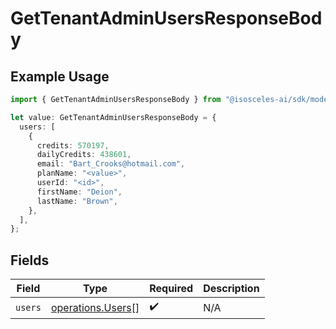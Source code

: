 # GetTenantAdminUsersResponseBody

## Example Usage

```typescript
import { GetTenantAdminUsersResponseBody } from "@isosceles-ai/sdk/models/operations";

let value: GetTenantAdminUsersResponseBody = {
  users: [
    {
      credits: 570197,
      dailyCredits: 438601,
      email: "Bart_Crooks@hotmail.com",
      planName: "<value>",
      userId: "<id>",
      firstName: "Deion",
      lastName: "Brown",
    },
  ],
};
```

## Fields

| Field                                                  | Type                                                   | Required                                               | Description                                            |
| ------------------------------------------------------ | ------------------------------------------------------ | ------------------------------------------------------ | ------------------------------------------------------ |
| `users`                                                | [operations.Users](../../models/operations/users.md)[] | :heavy_check_mark:                                     | N/A                                                    |